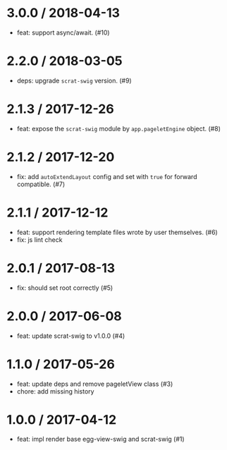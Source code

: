 
3.0.0 / 2018-04-13
==================

  * feat: support async/await. (#10)

2.2.0 / 2018-03-05
==================

  * deps: upgrade `scrat-swig` version. (#9)

2.1.3 / 2017-12-26
==================

  * feat: expose the `scrat-swig` module by `app.pageletEngine` object. (#8)

2.1.2 / 2017-12-20
==================

  * fix: add `autoExtendLayout` config and set with `true` for forward compatible. (#7)

2.1.1 / 2017-12-12
==================

  * feat: support rendering template files wrote by user themselves. (#6)
  * fix: js lint check

2.0.1 / 2017-08-13
==================

  * fix: should set root correctly (#5)

2.0.0 / 2017-06-08
==================

  * feat: update scrat-swig to v1.0.0 (#4)

1.1.0 / 2017-05-26
==================

  * feat: update deps and remove pageletView class (#3)
  * chore: add missing history

1.0.0 / 2017-04-12
==================

  * feat: impl render base egg-view-swig and scrat-swig (#1)
